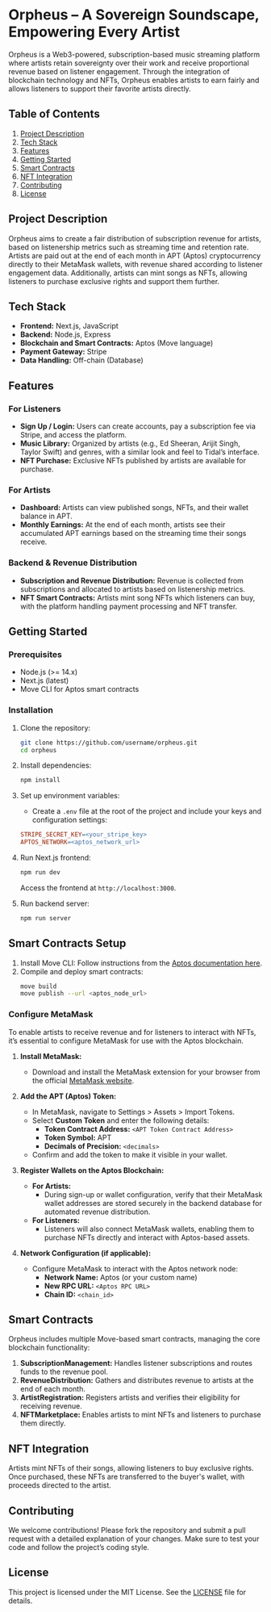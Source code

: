 # Orpheus – A Sovereign Soundscape, Empowering Every Artist

Orpheus is a Web3-powered, subscription-based music streaming platform where artists retain sovereignty over their work and receive proportional revenue based on listener engagement. Through the integration of blockchain technology and NFTs, Orpheus enables artists to earn fairly and allows listeners to support their favorite artists directly.

## Table of Contents
1. [Project Description](#project-description)
2. [Tech Stack](#tech-stack)
3. [Features](#features)
4. [Getting Started](#getting-started)
5. [Smart Contracts](#smart-contracts)
6. [NFT Integration](#nft-integration)
7. [Contributing](#contributing)
8. [License](#license)

## Project Description
Orpheus aims to create a fair distribution of subscription revenue for artists, based on listenership metrics such as streaming time and retention rate. Artists are paid out at the end of each month in APT (Aptos) cryptocurrency directly to their MetaMask wallets, with revenue shared according to listener engagement data. Additionally, artists can mint songs as NFTs, allowing listeners to purchase exclusive rights and support them further.

## Tech Stack
- **Frontend:** Next.js, JavaScript
- **Backend:** Node.js, Express
- **Blockchain and Smart Contracts:** Aptos (Move language)
- **Payment Gateway:** Stripe
- **Data Handling:** Off-chain (Database)

## Features
### For Listeners
- **Sign Up / Login:** Users can create accounts, pay a subscription fee via Stripe, and access the platform.
- **Music Library:** Organized by artists (e.g., Ed Sheeran, Arijit Singh, Taylor Swift) and genres, with a similar look and feel to Tidal’s interface.
- **NFT Purchase:** Exclusive NFTs published by artists are available for purchase.

### For Artists
- **Dashboard:** Artists can view published songs, NFTs, and their wallet balance in APT.
- **Monthly Earnings:** At the end of each month, artists see their accumulated APT earnings based on the streaming time their songs receive.

### Backend & Revenue Distribution
- **Subscription and Revenue Distribution:** Revenue is collected from subscriptions and allocated to artists based on listenership metrics.
- **NFT Smart Contracts:** Artists mint song NFTs which listeners can buy, with the platform handling payment processing and NFT transfer.

## Getting Started

### Prerequisites
- Node.js (>= 14.x)
- Next.js (latest)
- Move CLI for Aptos smart contracts

### Installation
1. Clone the repository:
    ```bash
    git clone https://github.com/username/orpheus.git
    cd orpheus
    ```

2. Install dependencies:
    ```bash
    npm install
    ```

3. Set up environment variables:
    - Create a `.env` file at the root of the project and include your keys and configuration settings:
    ```makefile
    STRIPE_SECRET_KEY=<your_stripe_key>
    APTOS_NETWORK=<aptos_network_url>
    ```

4. Run Next.js frontend:
    ```bash
    npm run dev
    ```
    Access the frontend at `http://localhost:3000`.

5. Run backend server:
    ```bash
    npm run server
    ```

## Smart Contracts Setup
1. Install Move CLI: Follow instructions from the [Aptos documentation here](https://aptos.dev/).
2. Compile and deploy smart contracts:
    ```bash
    move build
    move publish --url <aptos_node_url>
    ```

### Configure MetaMask
To enable artists to receive revenue and for listeners to interact with NFTs, it’s essential to configure MetaMask for use with the Aptos blockchain.

1. **Install MetaMask:**
    - Download and install the MetaMask extension for your browser from the official [MetaMask website](https://metamask.io/).

2. **Add the APT (Aptos) Token:**
    - In MetaMask, navigate to Settings > Assets > Import Tokens.
    - Select **Custom Token** and enter the following details:
        - **Token Contract Address:** `<APT Token Contract Address>`
        - **Token Symbol:** APT
        - **Decimals of Precision:** `<decimals>`
    - Confirm and add the token to make it visible in your wallet.

3. **Register Wallets on the Aptos Blockchain:**
    - **For Artists:**
        - During sign-up or wallet configuration, verify that their MetaMask wallet addresses are stored securely in the backend database for automated revenue distribution.
    - **For Listeners:**
        - Listeners will also connect MetaMask wallets, enabling them to purchase NFTs directly and interact with Aptos-based assets.

4. **Network Configuration (if applicable):**
    - Configure MetaMask to interact with the Aptos network node:
        - **Network Name:** Aptos (or your custom name)
        - **New RPC URL:** `<Aptos RPC URL>`
        - **Chain ID:** `<chain_id>` 

## Smart Contracts
Orpheus includes multiple Move-based smart contracts, managing the core blockchain functionality:
1. **SubscriptionManagement:** Handles listener subscriptions and routes funds to the revenue pool.
2. **RevenueDistribution:** Gathers and distributes revenue to artists at the end of each month.
3. **ArtistRegistration:** Registers artists and verifies their eligibility for receiving revenue.
4. **NFTMarketplace:** Enables artists to mint NFTs and listeners to purchase them directly.

## NFT Integration
Artists mint NFTs of their songs, allowing listeners to buy exclusive rights. Once purchased, these NFTs are transferred to the buyer's wallet, with proceeds directed to the artist.

## Contributing
We welcome contributions! Please fork the repository and submit a pull request with a detailed explanation of your changes. Make sure to test your code and follow the project’s coding style.

## License
This project is licensed under the MIT License. See the [LICENSE](LICENSE) file for details.
